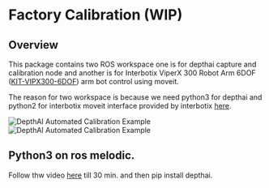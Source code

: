 # Factory Calibration (WIP)

## Overview
This package contains two ROS workspace one is for depthai capture and calibration node and another is for Interbotix ViperX 300 Robot Arm 6DOF ([KIT-VIPX300-6DOF](https://www.trossenrobotics.com/viperx-300-robot-arm-6dof.aspx)) arm bot control using moveit.

The reason for two workspace is because we need python3 for depthai and python2 for interbotix moveit interface provided by interbotix [here](https://github.com/Interbotix/interbotix_ros_arms/tree/melodic). 

![DepthAI Automated Calibration Example](https://user-images.githubusercontent.com/32992551/98047318-f251d700-1de8-11eb-8c56-ca31c038a1aa.jpg)
![DepthAI Automated Calibration Example](https://user-images.githubusercontent.com/32992551/98047330-f4b43100-1de8-11eb-8315-3cad43df8966.jpg)


## Python3 on ros melodic.
Follow thw video [here](https://youtu.be/oxK4ykVh1EE) till 30 min. and then pip install depthai.  

